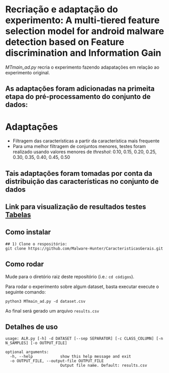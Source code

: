 # Recriação e adaptação do experimento: A multi-tiered feature selection model for android malware detection based on Feature discrimination and Information Gain
_MTmain_ad.py_ recria o experimento fazendo adapatações em relação ao experimento original.
## As adaptações foram adicionadas na primeita etapa do pré-processamento do conjunto de dados:
# Adaptações
- Filtragem das características a partir da característica mais frequente
- Para uma melhor filtragem de conjuntos menores, testes foram realizado usando valores menores de _threshol_: 0.10, 0.15, 0.20, 0.25, 0.30, 0.35, 0.40, 0.45, 0.50
## Tais adaptações foram tomadas por conta da distribuição das características no conjunto de dados
## Link para visualização de resultados testes [Tabelas](https://docs.google.com/spreadsheets/d/1dCuyj8D3xlrWKMQDF5hm8E2GYLfKQg_YCWt3DJSFt88/edit#gid=0)

## Como instalar
```
## 1) Clone o respositório:
git clone https://github.com/Malware-Hunter/CaracteristicasGerais.git

```

## Como rodar

Mude para o diretório raiz deste repositório (i.e.: `cd códigos`).

Para rodar o experimento sobre algum dataset, basta executar execute o seguinte comando:

```
python3 MTmain_ad.py -d dataset.csv
```
Ao final será gerado um arquivo ```results.csv```

## Detalhes de uso

```
usage: ALR.py [-h] -d DATASET [--sep SEPARATOR] [-c CLASS_COLUMN] [-n N_SAMPLES] [-o OUTPUT_FILE]

optional arguments:
  -h, --help            show this help message and exit
  -o OUTPUT_FILE, --output-file OUTPUT_FILE
                        Output file name. Default: results.csv
```

